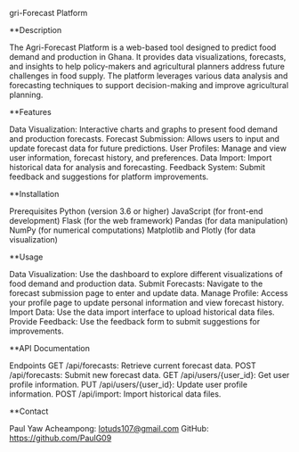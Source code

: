 gri-Forecast Platform

**Description

The Agri-Forecast Platform is a web-based tool designed to predict food demand and production in Ghana. It provides data visualizations, forecasts, and insights to help policy-makers and agricultural planners address future challenges in food supply. The platform leverages various data analysis and forecasting techniques to support decision-making and improve agricultural planning.

**Features

Data Visualization: Interactive charts and graphs to present food demand and production forecasts.
Forecast Submission: Allows users to input and update forecast data for future predictions.
User Profiles: Manage and view user information, forecast history, and preferences.
Data Import: Import historical data for analysis and forecasting.
Feedback System: Submit feedback and suggestions for platform improvements.

**Installation

Prerequisites
Python (version 3.6 or higher)
JavaScript (for front-end development)
Flask (for the web framework)
Pandas (for data manipulation)
NumPy (for numerical computations)
Matplotlib and Plotly (for data visualization)

**Usage

Data Visualization: Use the dashboard to explore different visualizations of food demand and production data.
Submit Forecasts: Navigate to the forecast submission page to enter and update data.
Manage Profile: Access your profile page to update personal information and view forecast history.
Import Data: Use the data import interface to upload historical data files.
Provide Feedback: Use the feedback form to submit suggestions for improvements.

**API Documentation

Endpoints
GET /api/forecasts: Retrieve current forecast data.
POST /api/forecasts: Submit new forecast data.
GET /api/users/{user_id}: Get user profile information.
PUT /api/users/{user_id}: Update user profile information.
POST /api/import: Import historical data files.

**Contact

Paul Yaw Acheampong: lotuds107@gmail.com
GitHub: https://github.com/PaulG09


